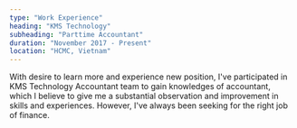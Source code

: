 ```yaml
---
type: "Work Experience"
heading: "KMS Technology"
subheading: "Parttime Accountant"
duration: "November 2017 - Present"
location: "HCMC, Vietnam"
---
```

With desire to learn more and experience new position, I've participated in 
KMS Technology Accountant team to gain knowledges of accountant, which I believe
to give me a substantial observation and improvement in skills and experiences.
However, I've always been seeking for the right job of finance.
